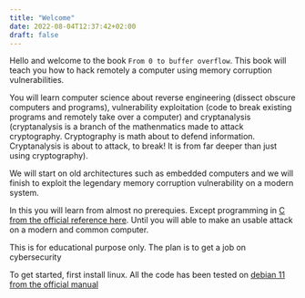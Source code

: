 ```yaml
---
title: "Welcome"
date: 2022-08-04T12:37:42+02:00
draft: false
---
```


Hello and welcome to the book `From 0 to buffer overflow`. This book will teach you how to hack remotely a computer using memory corruption vulnerabilities.

You will learn computer science about reverse engineering (dissect obscure computers and programs), vulnerability exploitation (code to break existing programs and remotely take over a computer) and cryptanalysis (cryptanalysis is a branch of the mathenmatics made to attack cryptography. Cryptography is math about to defend information. Cryptanalysis is about to attack, to break! It is from far deeper than just using cryptography).

We will start on old architectures such as embedded computers and we will finish to exploit the legendary memory corruption vulnerability on a modern system.

In this you will learn from almost no prerequies. Except programming in [C from the official reference here](https://www.amazon.fr/Programming-Language-Brian-W-Kernighan/dp/0131103628). Until you will able to make an usable attack on a modern and common computer.

This is for educational purpose only. The plan is to get a job on cybersecurity

To get started, first install linux. All the code has been tested on [debian 11 from the official manual](https://www.debian.org/releases/stable/amd64/ch04.en.html)
